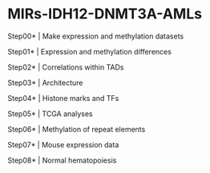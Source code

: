 # MIRs-IDH12-DNMT3A-AMLs

Step00* | Make expression and methylation datasets

Step01* | Expression and methylation differences

Step02* | Correlations within TADs

Step03* | Architecture

Step04* | Histone marks and TFs

Step05* | TCGA analyses

Step06* | Methylation of repeat elements

Step07* | Mouse expression data

Step08* | Normal hematopoiesis
